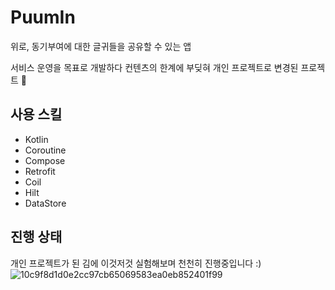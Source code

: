 # PuumIn
위로, 동기부여에 대한 글귀들을 공유할 수 있는 앱

서비스 운영을 목표로 개발하다 컨텐츠의 한계에 부딪혀 개인 프로젝트로 변경된 프로젝트 🥹
## 사용 스킬
- Kotlin
- Coroutine
- Compose
- Retrofit
- Coil
- Hilt
- DataStore
## 진행 상태
개인 프로젝트가 된 김에 이것저것 실험해보며 천천히 진행중입니다 :)
![10c9f8d1d0e2cc97cb65069583ea0eb852401f99](https://github.com/Songgyubin/PuumIn/assets/37494776/f575277c-b032-42c1-a467-fc6be1d932d4)

